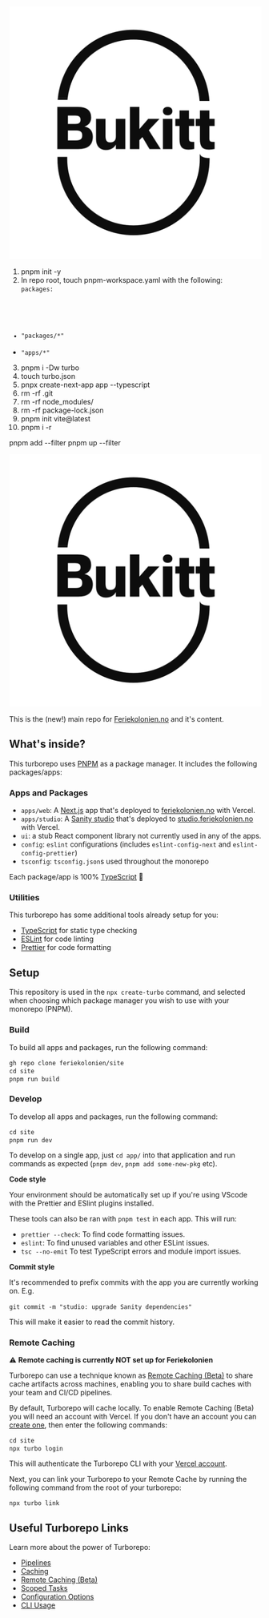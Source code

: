 ![Bukitt Camino logo](/apps/web/public/logo.png)

1. pnpm init -y
2. In repo root, touch pnpm-workspace.yaml with the following:
   <code>
   packages:

- "packages/\*"
- "apps/\*"
  </code>

3. pnpm i -Dw turbo
4. touch turbo.json
5. pnpx create-next-app app --typescript
6. rm -rf .git
7. rm -rf node_modules/
8. rm -rf package-lock.json
9. pnpm init vite@latest
10. pnpm i -r

pnpm add <package> --filter <workspace>
pnpm up <package> --filter <workspace>

![Feriekolonien logo](/apps/web/public/logo.png)

This is the (new!) main repo for [Feriekolonien.no](https://feriekolonien.no)
and it's content.

## What's inside?

This turborepo uses [PNPM](https://pnpm.io/installation) as a package manager. It includes the following packages/apps:

### Apps and Packages

- `apps/web`: A [Next.js](https://nextjs.org) app that's deployed to [feriekolonien.no](https://feriekolonien.no) with Vercel.
- `apps/studio`: A [Sanity studio](https://sanity.io) that's deployed to [studio.feriekolonien.no](https://studio.feriekolonien.no) with Vercel.
- `ui`: a stub React component library not currently used in any of the apps.
- `config`: `eslint` configurations (includes `eslint-config-next` and `eslint-config-prettier`)
- `tsconfig`: `tsconfig.json`s used throughout the monorepo

Each package/app is 100% [TypeScript](https://www.typescriptlang.org/) 🔐

### Utilities

This turborepo has some additional tools already setup for you:

- [TypeScript](https://www.typescriptlang.org/) for static type checking
- [ESLint](https://eslint.org/) for code linting
- [Prettier](https://prettier.io) for code formatting

## Setup

This repository is used in the `npx create-turbo` command, and selected when choosing which package manager you wish to use with your monorepo (PNPM).

### Build

To build all apps and packages, run the following command:

```
gh repo clone feriekolonien/site
cd site
pnpm run build
```

### Develop

To develop all apps and packages, run the following command:

```
cd site
pnpm run dev
```

To develop on a single app, just `cd app/` into that application and run
commands as expected (`pnpm dev`, `pnpm add some-new-pkg` etc).

**Code style**

Your environment should be automatically set up if you're using VScode with the
Prettier and ESlint plugins installed.

These tools can also be ran with `pnpm test` in each app. This will run:

- `prettier --check`: To find code formatting issues.
- `eslint`: To find unused variables and other ESLint issues.
- `tsc --no-emit` To test TypeScript errors and module import issues.

**Commit style**

It's recommended to prefix commits with the app you are currently working on.
E.g.

`git commit -m "studio: upgrade Sanity dependencies"`

This will make it easier to read the commit history.

### Remote Caching

⚠️ **Remote caching is currently NOT set up for Feriekolonien**

Turborepo can use a technique known as [Remote Caching (Beta)](https://turborepo.org/docs/features/remote-caching) to share cache artifacts across machines, enabling you to share build caches with your team and CI/CD pipelines.

By default, Turborepo will cache locally. To enable Remote Caching (Beta) you will need an account with Vercel. If you don't have an account you can [create one](https://vercel.com/signup), then enter the following commands:

```
cd site
npx turbo login
```

This will authenticate the Turborepo CLI with your [Vercel account](https://vercel.com/docs/concepts/personal-accounts/overview).

Next, you can link your Turborepo to your Remote Cache by running the following command from the root of your turborepo:

```
npx turbo link
```

## Useful Turborepo Links

Learn more about the power of Turborepo:

- [Pipelines](https://turborepo.org/docs/features/pipelines)
- [Caching](https://turborepo.org/docs/features/caching)
- [Remote Caching (Beta)](https://turborepo.org/docs/features/remote-caching)
- [Scoped Tasks](https://turborepo.org/docs/features/scopes)
- [Configuration Options](https://turborepo.org/docs/reference/configuration)
- [CLI Usage](https://turborepo.org/docs/reference/command-line-reference)
